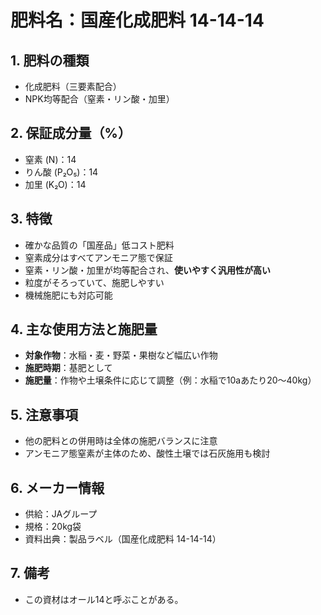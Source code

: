 # 肥料名：国産化成肥料 14-14-14

## 1. 肥料の種類
- 化成肥料（三要素配合）
- NPK均等配合（窒素・リン酸・加里）

## 2. 保証成分量（%）
- 窒素 (N)：14
- りん酸 (P₂O₅)：14
- 加里 (K₂O)：14

## 3. 特徴
- 確かな品質の「国産品」低コスト肥料
- 窒素成分はすべてアンモニア態で保証
- 窒素・リン酸・加里が均等配合され、**使いやすく汎用性が高い**
- 粒度がそろっていて、施肥しやすい
- 機械施肥にも対応可能

## 4. 主な使用方法と施肥量
- **対象作物**：水稲・麦・野菜・果樹など幅広い作物
- **施肥時期**：基肥として
- **施肥量**：作物や土壌条件に応じて調整（例：水稲で10aあたり20〜40kg）

## 5. 注意事項
- 他の肥料との併用時は全体の施肥バランスに注意
- アンモニア態窒素が主体のため、酸性土壌では石灰施用も検討

## 6. メーカー情報
- 供給：JAグループ
- 規格：20kg袋
- 資料出典：製品ラベル（国産化成肥料 14-14-14）

## 7. 備考
- この資材はオール14と呼ぶことがある。
